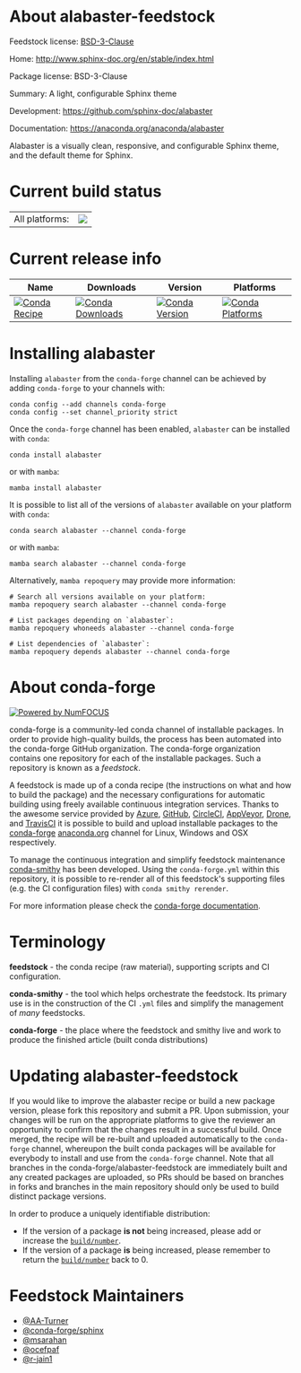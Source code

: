 About alabaster-feedstock
=========================

Feedstock license: [BSD-3-Clause](https://github.com/conda-forge/alabaster-feedstock/blob/main/LICENSE.txt)

Home: http://www.sphinx-doc.org/en/stable/index.html

Package license: BSD-3-Clause

Summary: A light, configurable Sphinx theme

Development: https://github.com/sphinx-doc/alabaster

Documentation: https://anaconda.org/anaconda/alabaster

Alabaster is a visually clean, responsive, and configurable Sphinx
theme, and the default theme for Sphinx.


Current build status
====================


<table><tr><td>All platforms:</td>
    <td>
      <a href="https://dev.azure.com/conda-forge/feedstock-builds/_build/latest?definitionId=2675&branchName=main">
        <img src="https://dev.azure.com/conda-forge/feedstock-builds/_apis/build/status/alabaster-feedstock?branchName=main">
      </a>
    </td>
  </tr>
</table>

Current release info
====================

| Name | Downloads | Version | Platforms |
| --- | --- | --- | --- |
| [![Conda Recipe](https://img.shields.io/badge/recipe-alabaster-green.svg)](https://anaconda.org/conda-forge/alabaster) | [![Conda Downloads](https://img.shields.io/conda/dn/conda-forge/alabaster.svg)](https://anaconda.org/conda-forge/alabaster) | [![Conda Version](https://img.shields.io/conda/vn/conda-forge/alabaster.svg)](https://anaconda.org/conda-forge/alabaster) | [![Conda Platforms](https://img.shields.io/conda/pn/conda-forge/alabaster.svg)](https://anaconda.org/conda-forge/alabaster) |

Installing alabaster
====================

Installing `alabaster` from the `conda-forge` channel can be achieved by adding `conda-forge` to your channels with:

```
conda config --add channels conda-forge
conda config --set channel_priority strict
```

Once the `conda-forge` channel has been enabled, `alabaster` can be installed with `conda`:

```
conda install alabaster
```

or with `mamba`:

```
mamba install alabaster
```

It is possible to list all of the versions of `alabaster` available on your platform with `conda`:

```
conda search alabaster --channel conda-forge
```

or with `mamba`:

```
mamba search alabaster --channel conda-forge
```

Alternatively, `mamba repoquery` may provide more information:

```
# Search all versions available on your platform:
mamba repoquery search alabaster --channel conda-forge

# List packages depending on `alabaster`:
mamba repoquery whoneeds alabaster --channel conda-forge

# List dependencies of `alabaster`:
mamba repoquery depends alabaster --channel conda-forge
```


About conda-forge
=================

[![Powered by
NumFOCUS](https://img.shields.io/badge/powered%20by-NumFOCUS-orange.svg?style=flat&colorA=E1523D&colorB=007D8A)](https://numfocus.org)

conda-forge is a community-led conda channel of installable packages.
In order to provide high-quality builds, the process has been automated into the
conda-forge GitHub organization. The conda-forge organization contains one repository
for each of the installable packages. Such a repository is known as a *feedstock*.

A feedstock is made up of a conda recipe (the instructions on what and how to build
the package) and the necessary configurations for automatic building using freely
available continuous integration services. Thanks to the awesome service provided by
[Azure](https://azure.microsoft.com/en-us/services/devops/), [GitHub](https://github.com/),
[CircleCI](https://circleci.com/), [AppVeyor](https://www.appveyor.com/),
[Drone](https://cloud.drone.io/welcome), and [TravisCI](https://travis-ci.com/)
it is possible to build and upload installable packages to the
[conda-forge](https://anaconda.org/conda-forge) [anaconda.org](https://anaconda.org/)
channel for Linux, Windows and OSX respectively.

To manage the continuous integration and simplify feedstock maintenance
[conda-smithy](https://github.com/conda-forge/conda-smithy) has been developed.
Using the ``conda-forge.yml`` within this repository, it is possible to re-render all of
this feedstock's supporting files (e.g. the CI configuration files) with ``conda smithy rerender``.

For more information please check the [conda-forge documentation](https://conda-forge.org/docs/).

Terminology
===========

**feedstock** - the conda recipe (raw material), supporting scripts and CI configuration.

**conda-smithy** - the tool which helps orchestrate the feedstock.
                   Its primary use is in the construction of the CI ``.yml`` files
                   and simplify the management of *many* feedstocks.

**conda-forge** - the place where the feedstock and smithy live and work to
                  produce the finished article (built conda distributions)


Updating alabaster-feedstock
============================

If you would like to improve the alabaster recipe or build a new
package version, please fork this repository and submit a PR. Upon submission,
your changes will be run on the appropriate platforms to give the reviewer an
opportunity to confirm that the changes result in a successful build. Once
merged, the recipe will be re-built and uploaded automatically to the
`conda-forge` channel, whereupon the built conda packages will be available for
everybody to install and use from the `conda-forge` channel.
Note that all branches in the conda-forge/alabaster-feedstock are
immediately built and any created packages are uploaded, so PRs should be based
on branches in forks and branches in the main repository should only be used to
build distinct package versions.

In order to produce a uniquely identifiable distribution:
 * If the version of a package **is not** being increased, please add or increase
   the [``build/number``](https://docs.conda.io/projects/conda-build/en/latest/resources/define-metadata.html#build-number-and-string).
 * If the version of a package **is** being increased, please remember to return
   the [``build/number``](https://docs.conda.io/projects/conda-build/en/latest/resources/define-metadata.html#build-number-and-string)
   back to 0.

Feedstock Maintainers
=====================

* [@AA-Turner](https://github.com/AA-Turner/)
* [@conda-forge/sphinx](https://github.com/conda-forge/sphinx/)
* [@msarahan](https://github.com/msarahan/)
* [@ocefpaf](https://github.com/ocefpaf/)
* [@r-jain1](https://github.com/r-jain1/)

